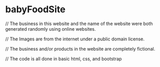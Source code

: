 # babyFoodSite

// The business in this website and the name of the website were both generated randomly using online websites.

// The Images are from the internet under a public domain license.

// The business and/or products in the website are completely fictional. 

// The code is all done in basic html, css, and bootstrap
